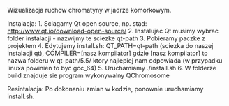 Wizualizacja ruchow chromatyny w jadrze komorkowym.

Instalacja:
    1. Sciagamy Qt open source, np. stad: http://www.qt.io/download-open-source/
    2. Instalujac Qt musimy wybrac folder instalacji - nazwijmy te sciezke qt-path
    3. Pobieramy paczke z projektem
    4. Edytujemy install.sh: QT_PATH=qt-path (sciezka do naszej instalacji qt), COMPILER=[nasz kompilator]
       gdzie [nasz kompilator] to nazwa folderu w qt-path/5.5/ ktory najlepiej nam odpowiada (w przypadku linuxa powinien to byc gcc_64)
    5. Uruchamiamy ./install.sh
    6. W folderze build znajduje sie program wykonywalny QChromosome

Resintalacja:
    Po dokonaniu zmian w kodzie, ponownie uruchamiamy install.sh.
